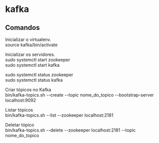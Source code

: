 # kafka

## Comandos  

Inicializar o virtualenv.  
source kafka/bin/activate  


Inicializar os servidores.  
sudo systemctl start zookeeper  
sudo systemctl start kafka  

sudo systemctl status zookeeper  
sudo systemctl status kafka  

Criar tópicos no Kafka  
bin/kafka-topics.sh --create --topic nome_do_topico --bootstrap-server localhost:9092  

Listar tópicos  
bin/kafka-topics.sh --list --zookeeper localhost:2181  

Deletar tópico  
bin/kafka-topics.sh --delete --zookeeper localhost:2181 --topic nome_do_topico



